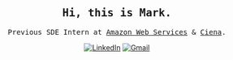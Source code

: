 <div align="center">
  <h2><samp> Hi, this is Mark. </samp></h2>
  <p><samp>
    Previous SDE Intern at <a href="https://aws.amazon.com/">Amazon Web Services</a> & <a href="https://www.ciena.com/">Ciena</a>.
    </br>
  </p></samp>
  
  [![LinkedIn](https://img.shields.io/badge/LinkedIn-0077B5?style=for-the-badge&logo=linkedin&logoColor=white)](https://ca.linkedin.com/in/m-z-ding)
  [![Gmail](https://img.shields.io/badge/Gmail-D14836?style=for-the-badge&logo=gmail&logoColor=white)](mailto:InvalidPathException@gmail.com)
  </br>
</div>

